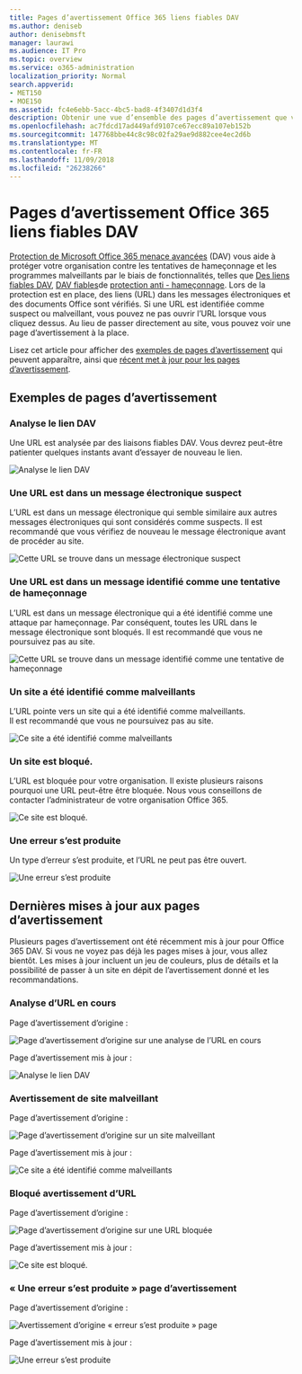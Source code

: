 ```yaml
---
title: Pages d’avertissement Office 365 liens fiables DAV
ms.author: deniseb
author: denisebmsft
manager: laurawi
ms.audience: IT Pro
ms.topic: overview
ms.service: o365-administration
localization_priority: Normal
search.appverid:
- MET150
- MOE150
ms.assetid: fc4e6ebb-5acc-4bc5-bad8-4f3407d1d3f4
description: Obtenir une vue d’ensemble des pages d’avertissement que vous pouvez voir lorsque Office 365 avancée protection contre les menaces est au travail.
ms.openlocfilehash: ac7fdcd17ad449afd9107ce67ecc89a107eb152b
ms.sourcegitcommit: 147768bbe44c8c98c02fa29ae9d882cee4ec2d6b
ms.translationtype: MT
ms.contentlocale: fr-FR
ms.lasthandoff: 11/09/2018
ms.locfileid: "26238266"
---
```

# <a name="office-365-atp-safe-links-warning-pages"></a>Pages d’avertissement Office 365 liens fiables DAV

[Protection de Microsoft Office 365 menace avancées](office-365-atp.md) (DAV) vous aide à protéger votre organisation contre les tentatives de hameçonnage et les programmes malveillants par le biais de fonctionnalités, telles que [Des liens fiables DAV](atp-safe-links.md), [DAV fiables](atp-safe-attachments.md)de [protection anti - hameçonnage](anti-phishing-protection.md). Lors de la protection est en place, des liens (URL) dans les messages électroniques et des documents Office sont vérifiés. Si une URL est identifiée comme suspect ou malveillant, vous pouvez ne pas ouvrir l’URL lorsque vous cliquez dessus. Au lieu de passer directement au site, vous pouvez voir une page d’avertissement à la place. 
  
Lisez cet article pour afficher des [exemples de pages d’avertissement](atp-safe-links-warning-pages.md#examples) qui peuvent apparaître, ainsi que [récent met à jour pour les pages d’avertissement](atp-safe-links-warning-pages.md#updates).
  
## <a name="examples-of-warning-pages"></a>Exemples de pages d’avertissement

### <a name="atp-is-scanning-the-link"></a>Analyse le lien DAV

Une URL est analysée par des liaisons fiables DAV. Vous devrez peut-être patienter quelques instants avant d’essayer de nouveau le lien.

![Analyse le lien DAV](media/ee8dd5ed-6b91-4248-b054-12b719e8d0ed.png)

### <a name="a-url-is-in-a-suspicious-email-message"></a>Une URL est dans un message électronique suspect

L’URL est dans un message électronique qui semble similaire aux autres messages électroniques qui sont considérés comme suspects. Il est recommandé que vous vérifiez de nouveau le message électronique avant de procéder au site.

![Cette URL se trouve dans un message électronique suspect](media/33f57923-23e3-4b0f-838b-6ad589ba897b.png)

### <a name="a-url-is-in-a-message-identified-as-a-phishing-attempt"></a>Une URL est dans un message identifié comme une tentative de hameçonnage

L’URL est dans un message électronique qui a été identifié comme une attaque par hameçonnage. Par conséquent, toutes les URL dans le message électronique sont bloqués. Il est recommandé que vous ne poursuivez pas au site.

![Cette URL se trouve dans un message identifié comme une tentative de hameçonnage](media/6e544a28-0604-4821-aba6-d5a57bb917e5.png)

### <a name="a-site-has-been-identified-as-malicious"></a>Un site a été identifié comme malveillants

L’URL pointe vers un site qui a été identifié comme malveillants.  <br/> Il est recommandé que vous ne poursuivez pas au site.

![Ce site a été identifié comme malveillants](media/058883c8-23f0-4672-9c1c-66b084796177.png)

### <a name="a-site-is-blocked"></a>Un site est bloqué.

L’URL est bloquée pour votre organisation. Il existe plusieurs raisons pourquoi une URL peut-être être bloquée. Nous vous conseillons de contacter l’administrateur de votre organisation Office 365.

![Ce site est bloqué.](media/6b4bda2d-a1e6-419e-8b10-588e83c3af3f.png)

### <a name="an-error-has-occurred"></a>Une erreur s’est produite

Un type d’erreur s’est produite, et l’URL ne peut pas être ouvert.

![Une erreur s’est produite](media/2f7465a4-1cf4-4c1c-b7d4-3c07e4b795b4.png)

## <a name="recent-updates-to-warning-pages"></a>Dernières mises à jour aux pages d’avertissement

Plusieurs pages d’avertissement ont été récemment mis à jour pour Office 365 DAV. Si vous ne voyez pas déjà les pages mises à jour, vous allez bientôt. Les mises à jour incluent un jeu de couleurs, plus de détails et la possibilité de passer à un site en dépit de l’avertissement donné et les recommandations.

### <a name="url-scan-in-progress"></a>Analyse d’URL en cours

Page d’avertissement d’origine :

![Page d’avertissement d’origine sur une analyse de l’URL en cours](media/04368763-763f-43d6-94a4-a48291d36893.png)

Page d’avertissement mis à jour :

![Analyse le lien DAV](media/ee8dd5ed-6b91-4248-b054-12b719e8d0ed.png)

### <a name="malicious-site-warning"></a>Avertissement de site malveillant

Page d’avertissement d’origine :

![Page d’avertissement d’origine sur un site malveillant](media/b9efda09-6dd8-46ef-82cb-56e4d538b8f5.png)

Page d’avertissement mis à jour :

![Ce site a été identifié comme malveillants](media/058883c8-23f0-4672-9c1c-66b084796177.png)

### <a name="blocked-url-warning"></a>Bloqué avertissement d’URL

Page d’avertissement d’origine :

![Page d’avertissement d’origine sur une URL bloquée](media/3d6ba028-30bf-45fc-958e-d3aad3defc83.png)

Page d’avertissement mis à jour :

![Ce site est bloqué.](media/6b4bda2d-a1e6-419e-8b10-588e83c3af3f.png)

### <a name="error-occurred-warning-page"></a>« Une erreur s’est produite » page d’avertissement

Page d’avertissement d’origine :

![Avertissement d’origine « erreur s’est produite » page](media/9aaa4383-2f23-48be-bdaa-8efbcb2acc70.png)

Page d’avertissement mis à jour :

![Une erreur s’est produite](media/2f7465a4-1cf4-4c1c-b7d4-3c07e4b795b4.png)
   
